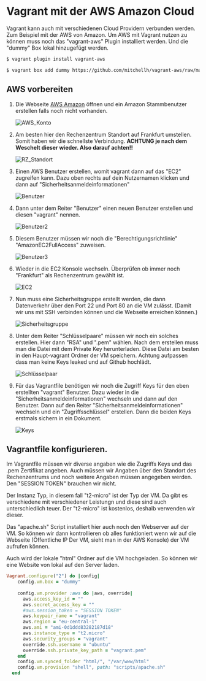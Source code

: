 # Vagrant mit der AWS Amazon Cloud
Vagrant kann auch mit verschiedenen Cloud Providern verbunden werden. Zum Beispiel mit der AWS von Amazon. Um AWS mit Vagrant nutzen zu können muss noch das "vagrant-aws" Plugin installiert werden. Und die "dummy" Box lokal hinzugefügt werden.
```bash
$ vagrant plugin install vagrant-aws
```
```bash
$ vagrant box add dummy https://github.com/mitchellh/vagrant-aws/raw/master/dummy.box
```

## AWS vorbereiten
1. Die Webseite [AWS Amazon](https://aws.amazon.com/de/) öffnen und ein Amazon Stammbenutzer erstellen falls noch nicht vorhanden.
   
   ![AWS_Konto](/Screenshots/Greenshot%202023-02-27%2018.06.01.png)
2. Am besten hier den Rechenzentrum Standort auf Frankfurt umstellen. Somit haben wir die schnellste Verbindung.
   **ACHTUNG je nach dem      Weschelt dieser wieder. Also darauf achten!!**

   ![RZ_Standort](/Screenshots/Greenshot%202023-02-27%2018.08.24.png)

3. Einen AWS Benutzer erstellen, womit vagrant dann auf das "EC2" zugreifen kann. Dazu oben rechts auf dein Nutzernamen klicken und dann auf "Sicherheitsanmeldeinformationen"
   
   ![Benutzer](/Screenshots/Greenshot%202023-02-28%2009.46.35.png)

4. Dann unter dem Reiter "Benutzer" einen neuen Benutzer erstellen und diesen "vagrant" nennen.

   ![Benutzer2](/Screenshots/Greenshot%202023-02-28%2009.50.05.png)

5. Diesem Benutzer müssen wir noch die "Berechtigungsrichtlinie" "AmazonEC2FullAccess" zuweisen.

   ![Benutzer3](/Screenshots/Greenshot%202023-02-28%2009.51.39.png)

6. Wieder in die EC2 Konsole wechseln. Überprüfen ob immer noch "Frankfurt" als Rechenzentrum gewählt ist.

   ![EC2](/Screenshots/Greenshot%202023-02-28%2009.54.09.png)


7. Nun muss eine Sicherheitsgruppe erstellt werden, die dann Datenverkehr über den Port 22 und Port 80 an die VM zulässt. (Damit wir uns mit SSH verbinden können und die Webseite erreichen können.)
   
   ![Sicherheitsgruppe](/Screenshots/Greenshot%202023-02-28%2009.56.17.png)

8. Unter dem Reiter "Schlüsselpaare" müssen wir noch ein solches erstellen. Hier dann "RSA" und ".pem" wählen. Nach dem erstellen muss man die Datei mit dem Private Key herunterladen. Diese Datei am besten in den Haupt-vagrant Ordner der VM speichern. Achtung aufpassen dass man keine Keys leaked und auf Github hochlädt.

   ![Schlüsselpaar](/Screenshots/Greenshot%202023-02-28%2010.00.56.png)

9. Für das Vagrantfile benötigen wir noch die Zugriff Keys für den eben erstellten "vagrant" Benutzer. Dazu wieder in die "Sicherheitsanmeldeinformationen" wechseln und dann auf den Benutzer. Dann auf den Reiter "Sicherheitsanmeldeinformationen" wechseln und ein "Zugriffsschlüssel" erstellen. Dann die beiden Keys erstmals sichern in ein Dokument.

   ![Keys](/Screenshots/Greenshot%202023-02-28%2010.06.59.png)


## Vagrantfile konfigurieren.
Im Vagrantfile müssen wir diverse angaben wie die Zugriffs Keys und das .pem Zertifikat angeben. Auch müssen wir Angaben über den Standort des Rechenzentrums und noch weitere Angaben müssen angegeben werden. Den "SESSION TOKEN" brauchen wir nicht.

Der Instanz Typ, in diesem fall "t2-micro" ist der Typ der VM. Da gibt es verschiedene mit verschiedener Leistungn und diese sind auch unterschiedlich teuer. Der "t2-micro" ist kostenlos, deshalb verwenden wir dieser.

Das "apache.sh" Script installiert hier auch noch den Webserver auf der VM. So können wir dann kontrollieren ob alles funktioniert wenn wir auf die Webseite (Öffentliche IP Der VM, sieht man in der AWS Konsole) der VM aufrufen können.

Auch wird der lokale "html" Ordner auf die VM hochgeladen. So können wir eine Website von lokal auf den Server laden.

```ruby
Vagrant.configure("2") do |config|
    config.vm.box = "dummy"
  
    config.vm.provider :aws do |aws, override|
      aws.access_key_id = ""
      aws.secret_access_key = ""
      #aws.session_token = "SESSION TOKEN"
      aws.keypair_name = "vagrant"
      aws.region = "eu-central-1"
      aws.ami = "ami-0d1ddd83282187d18"
      aws.instance_type = "t2.micro"
      aws.security_groups = "vagrant"
      override.ssh.username = "ubuntu"
      override.ssh.private_key_path = "vagrant.pem"
    end
    config.vm.synced_folder "html/", "/var/www/html"
    config.vm.provision "shell", path: "scripts/apache.sh"
  end
```